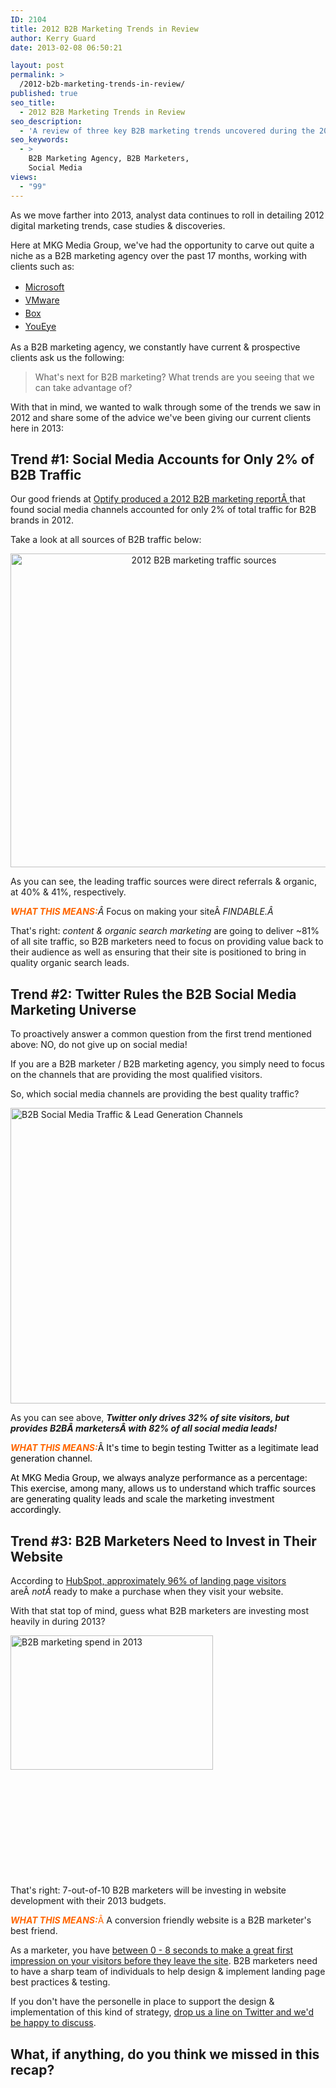```yaml
---
ID: 2104
title: 2012 B2B Marketing Trends in Review
author: Kerry Guard
date: 2013-02-08 06:50:21

layout: post
permalink: >
  /2012-b2b-marketing-trends-in-review/
published: true
seo_title:
  - 2012 B2B Marketing Trends in Review
seo_description:
  - 'A review of three key B2B marketing trends uncovered during the 2012 calendar year: referral sources, the role of social media & the value of a good website.'
seo_keywords:
  - >
    B2B Marketing Agency, B2B Marketers,
    Social Media
views:
  - "99"
---
```

As we move farther into 2013, analyst data continues to roll in detailing 2012 digital marketing trends, case studies &amp; discoveries.

Here at MKG Media Group, we've had the opportunity to carve out quite a niche as a B2B marketing agency over the past 17 months, working with clients such as:
<ul>
	<li><a href="http://microsoft.com" target="_blank"><span style="line-height: 1.5em;">Microsoft</span></a></li>
	<li><a href="http://vmware.com" target="_blank"><span style="line-height: 1.5em;">VMware</span></a></li>
	<li><a href="http://box.com" target="_blank"><span style="line-height: 1.5em;">Box</span></a></li>
	<li><a href="http://youeye.com" target="_blank"><span style="line-height: 1.5em;">YouEye</span></a></li>
</ul>
As a B2B marketing agency, we constantly have current &amp; prospective clients ask us the following:
<blockquote>What's next for B2B marketing? What trends are you seeing that we can take advantage of?</blockquote>
With that in mind, we wanted to walk through some of the trends we saw in 2012 and share some of the advice we've been giving our current clients here in 2013:
<h2>Trend #1: Social Media Accounts for Only 2% of B2B Traffic</h2>
Our good friends at <a href="http://www.optify.net/wp-content/uploads/2013/01/Optify-2012-B2B-Marketing-Benchmark-Report.pdf" target="_blank">Optify produced a 2012 B2B marketing reportÂ </a>that found social media channels accounted for only 2% of total traffic for B2B brands in 2012.

Take a look at all sources of B2B traffic below:
<p style="text-align: center;"><a href="http://mkgmediagroup.com/wp-content/uploads/2013/02/2012-B2B-Traffic-Sources.jpeg"><img class=" wp-image-2106 aligncenter" alt="2012 B2B marketing traffic sources" src="http://mkgmediagroup.com/wp-content/uploads/2013/02/2012-B2B-Traffic-Sources.jpeg" width="603" height="502" /></a></p>
As you can see, the leading traffic sources were direct referrals &amp; organic, at 40% &amp; 41%, respectively.

<em><strong><span style="color: #ff6600;">WHAT THIS MEANS:</span></strong>Â </em>Focus on making your siteÂ <em>FINDABLE.Â </em>

That's right: <em>content &amp; organic search marketing</em> are going to deliver ~81% of all site traffic, so B2B marketers need to focus on providing value back to their audience as well as ensuring that their site is positioned to bring in quality organic search leads.
<h2>Trend #2: Twitter Rules the B2B Social Media Marketing Universe</h2>
To proactively answer a common question from the first trend mentioned above: NO, do not give up on social media!

If you are a B2B marketer / B2B marketing agency, you simply need to focus on the channels that are providing the most qualified visitors.

So, which social media channels are providing the best quality traffic?

<a href="http://mkgmediagroup.com/wp-content/uploads/2013/02/B2B-Traffic-and-Lead-Gen.png"><img class="wp-image-2108 aligncenter" alt="B2B Social Media Traffic &amp; Lead Generation Channels" src="http://mkgmediagroup.com/wp-content/uploads/2013/02/B2B-Traffic-and-Lead-Gen.png" width="747" height="473" /></a>

As you can see above, <em><strong>Twitter only drives 32% of site visitors, but provides B2BÂ marketersÂ with 82% of all social media leads!</strong></em>

<span style="color: #ff6600;"><em><strong>WHAT THIS MEANS:</strong></em><span style="color: #000000;">Â It's time to begin testing Twitter as a legitimate lead generation channel.</span></span>

<span style="color: #ff6600;"><span style="color: #000000;">At MKG Media Group, we always analyze performance as a percentage: This exercise, among many, allows us to understand which traffic sources are generating quality leads and scale the marketing investment accordingly.</span></span>
<h2>Trend #3: B2B Marketers Need to Invest in Their Website</h2>
According to <a href="http://blog.hubspot.com/blog/tabid/6307/bid/31097/12-Critical-Elements-Every-Homepage-Must-Have-Infographic.aspx" target="_blank">HubSpot, approximately 96% of landing page visitors</a> areÂ <em>notÂ </em>ready to make a purchase when they visit your website.

With that stat top of mind, guess what B2B marketers are investing most heavily in during 2013?

<a href="http://mkgmediagroup.com/wp-content/uploads/2013/02/Digital-Marketing-Tactical-Spend-2013.gif"><img class="alignleft size-full wp-image-2110" alt="B2B marketing spend in 2013" src="http://mkgmediagroup.com/wp-content/uploads/2013/02/Digital-Marketing-Tactical-Spend-2013.gif" width="324" height="215" /></a>

&nbsp;

&nbsp;

&nbsp;

&nbsp;

&nbsp;
<h2></h2>
That's right: 7-out-of-10 B2B marketers will be investing in website development with their 2013 budgets.

<span style="color: #ff6600;"><em><strong>WHAT THIS MEANS:</strong></em>Â </span>A conversion friendly website is a B2B marketer's best friend.

As a marketer, you have <a href="http://blog.kissmetrics.com/what-converting-websites-do/" target="_blank">between 0 - 8 seconds to make a great first impression on your visitors before they leave the site</a>. B2B marketers need to have a sharp team of individuals to help design &amp; implement landing page best practices &amp; testing.

If you don't have the personelle in place to support the design &amp; implementation of this kind of strategy, <a href="http://twitter.com/mkgmediagroup" target="_blank">drop us a line on Twitter and we'd be happy to discuss</a>.
<h2>What, if anything, do you think we missed in this recap?</h2>
&nbsp;